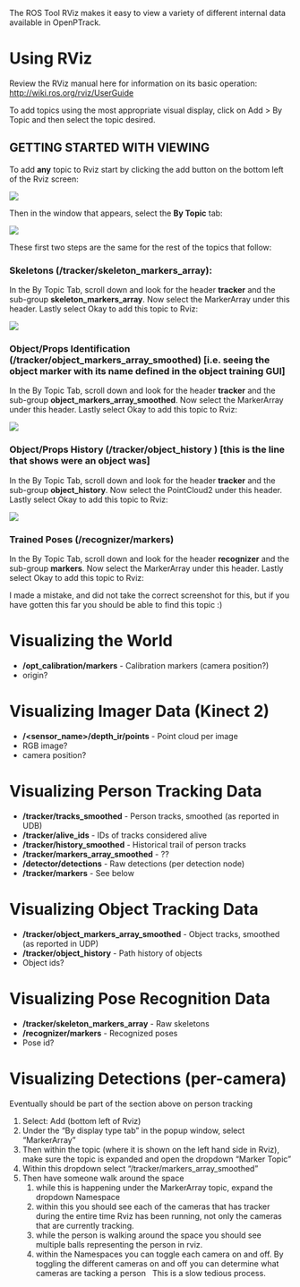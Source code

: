 The ROS Tool RViz makes it easy to view a variety of different internal data available in OpenPTrack.   

# Using RViz

Review the RViz manual here for information on its basic operation: http://wiki.ros.org/rviz/UserGuide 

To add topics using the most appropriate visual display, click on Add > By Topic and then select the topic desired. 

## GETTING STARTED WITH VIEWING

To add **any** topic to Rviz start by clicking the add button on the bottom left of the Rviz screen:

![](https://github.com/OpenPTrack/open_ptrack_v2/blob/master/images/Screenshot%20from%202017-09-26%2021-46-10.png?raw=true)

Then in the window that appears, select the **By Topic** tab:

![](https://github.com/OpenPTrack/open_ptrack_v2/blob/master/images/Screenshot%20from%202017-09-26%2021-46-19.png)

These first two steps are the same for the rest of the topics that follow:

### Skeletons (/tracker/skeleton_markers_array):

In the By Topic Tab, scroll down and look for the header **tracker** and the sub-group **skeleton_markers_array**. Now select the MarkerArray under this header. Lastly select Okay to add this topic to Rviz:

![](https://github.com/OpenPTrack/open_ptrack_v2/blob/master/images/Screenshot%20from%202017-09-26%2021-50-43.png)

### Object/Props Identification (/tracker/object_markers_array_smoothed) [i.e. seeing the object marker with its name defined in the object training GUI]

In the By Topic Tab, scroll down and look for the header **tracker** and the sub-group **object_markers_array_smoothed**. Now select the MarkerArray under this header. Lastly select Okay to add this topic to Rviz:

![](https://github.com/OpenPTrack/open_ptrack_v2/blob/master/images/Screenshot%20from%202017-09-26%2021-51-39.png?raw=true)

### Object/Props History (/tracker/object_history ) [this is the line that shows were an object was]

In the By Topic Tab, scroll down and look for the header **tracker** and the sub-group **object_history**. Now select the PointCloud2 under this header. Lastly select Okay to add this topic to Rviz:

![](https://github.com/OpenPTrack/open_ptrack_v2/blob/master/images/object%20tracking.png?raw=true)


### Trained Poses (/recognizer/markers)

In the By Topic Tab, scroll down and look for the header **recognizer** and the sub-group **markers**. Now select the MarkerArray under this header. Lastly select Okay to add this topic to Rviz:

I made a mistake, and did not take the correct screenshot for this, but if you have gotten this far you should be able to find this topic :) 

# Visualizing the World
* **/opt_calibration/markers** - Calibration markers (camera position?)
* origin? 

# Visualizing Imager Data (Kinect 2) 
* **/<sensor_name>/depth_ir/points** - Point cloud per image
* RGB image? 
* camera position? 

# Visualizing Person Tracking Data
* **/tracker/tracks_smoothed** - Person tracks, smoothed (as reported in UDB)
* **/tracker/alive_ids** - IDs of tracks considered alive
* **/tracker/history_smoothed** - Historical trail of person tracks
* **/tracker/markers_array_smoothed** - ??
* **/detector/detections** - Raw detections (per detection node)
* **/tracker/markers** - See below 

# Visualizing Object Tracking Data
* **/tracker/object_markers_array_smoothed** - Object tracks, smoothed (as reported in UDP)
* **/tracker/object_history** - Path history of objects
* Object ids? 

# Visualizing Pose Recognition Data
* **/tracker/skeleton_markers_array** - Raw skeletons
* **/recognizer/markers** - Recognized poses
* Pose id? 

# Visualizing Detections (per-camera)
Eventually should be part of the section above on person tracking
1. Select: Add (bottom left of Rviz)
2. Under the “By display type tab” in the popup window, select “MarkerArray”
3. Then within the topic (where it is shown on the left hand side in Rviz), make sure the topic is expanded and open the dropdown “Marker Topic”
4. Within this dropdown select “/tracker/markers_array_smoothed”
5. Then have someone walk around the space
    1. while this is happening under the MarkerArray topic, expand the dropdown Namespace
    2. within this you should see each of the cameras that has tracker during the entire time Rviz has been running, not only the cameras that are currently tracking.
    3. while the person is walking around the space you should see multiple balls representing the person in rviz. 
    4. within the Namespaces you can toggle each camera on and off. By toggling the different cameras on and off you can determine what cameras are tacking a person
 
This is a slow tedious process.

